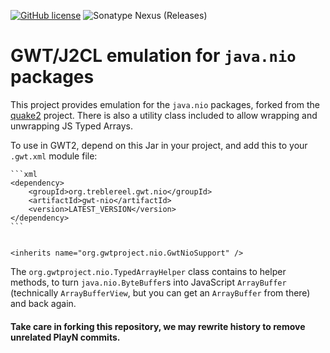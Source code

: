 [![GitHub license](https://img.shields.io/github/license/treblereel/gwt-nio)](https://github.com/treblereel/gwt-nio/blob/main/LICENSE)
![Sonatype Nexus (Releases)](https://img.shields.io/nexus/r/org.treblereel.gwt.nio/gwt-nio?server=https%3A%2F%2Foss.sonatype.org&style=plastic)

# GWT/J2CL emulation for `java.nio` packages

This project provides emulation for the `java.nio` packages, forked
from the [quake2](https://code.google.com/archive/p/quake2-gwt-port) project. There is 
also a utility class included to allow wrapping and unwrapping JS
Typed Arrays. 

To use in GWT2, depend on this Jar in your project, and add this to
your `.gwt.xml` module file:

    ```xml
    <dependency>
        <groupId>org.treblereel.gwt.nio</groupId>
        <artifactId>gwt-nio</artifactId>
        <version>LATEST_VERSION</version>
    </dependency>
    ```


    <inherits name="org.gwtproject.nio.GwtNioSupport" />

The `org.gwtproject.nio.TypedArrayHelper` class contains to helper 
methods, to turn `java.nio.ByteBuffer`s into JavaScript `ArrayBuffer` 
(technically `ArrayBufferView`, but you can get an `ArrayBuffer` from 
there) and back again.

#### Take care in forking this repository, we may rewrite history to remove unrelated PlayN commits.
